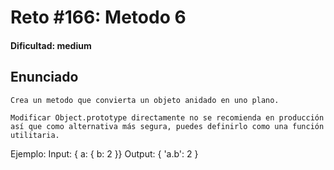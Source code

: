 # Reto #166: Metodo 6

#### Dificultad: medium

## Enunciado

```
Crea un metodo que convierta un objeto anidado en uno plano.

Modificar Object.prototype directamente no se recomienda en producción así que como alternativa más segura, puedes definirlo como una función utilitaria.
```

Ejemplo:
Input: { a: { b: 2 }}
Output: { 'a.b': 2 }
